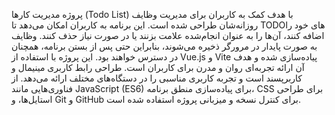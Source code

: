 پروژه مدیریت کارها (Todo List) با هدف کمک به کاربران برای مدیریت وظایف روزانه‌شان طراحی شده است. این برنامه به کاربران امکان می‌دهد تا TODOهای خود را اضافه کنند، آن‌ها را به عنوان انجام‌شده علامت بزنند یا در صورت نیاز حذف کنند. وظایف به صورت پایدار در مرورگر ذخیره می‌شوند، بنابراین حتی پس از بستن برنامه، همچنان در دسترس خواهند بود. این پروژه با استفاده از Vue.js و Vite پیاده‌سازی شده و هدف آن ارائه تجربه‌ای روان و مدرن برای کاربران است. طراحی رابط کاربری مینیمال و کاربرپسند است و تجربه کاربری مناسبی را در دستگاه‌های مختلف ارائه می‌دهد. از فناوری‌هایی مانند JavaScript (ES6) برای پیاده‌سازی منطق برنامه، CSS برای طراحی استایل‌ها، و Git و GitHub برای کنترل نسخه و میزبانی پروژه استفاده شده است.

